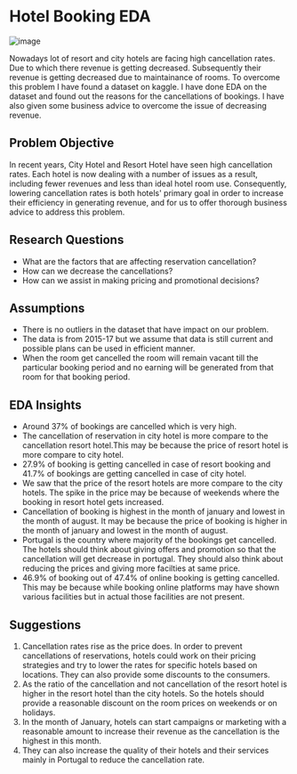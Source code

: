 # Hotel Booking EDA
![image](https://user-images.githubusercontent.com/131600014/234294506-6444a786-f4f7-42da-a282-52dee8a7f2b0.png)

Nowadays lot of resort and city hotels are facing high cancellation rates. Due to which there revenue is getting decreased. Subsequently their revenue is getting decreased due to maintainance of rooms. To overcome this problem I have found a dataset on kaggle. I have done EDA on the dataset and found out the reasons for the cancellations of bookings. I have also given some business advice to overcome the issue of decreasing revenue.

## Problem Objective
In recent years, City Hotel and Resort Hotel have seen high cancellation rates. Each hotel is now dealing with a number of issues as a result, including fewer revenues and less than ideal hotel room use. Consequently, lowering cancellation rates is both hotels' primary goal in order to increase their efficiency in generating revenue, and for us to offer thorough business advice to address this problem.

## Research Questions
- What are the factors that are affecting reservation cancellation?
- How can we decrease the cancellations?
- How can we assist in making pricing and promotional decisions?

## Assumptions
- There is no outliers in the dataset that have impact on our problem.
- The data is from 2015-17 but we assume that data is still current and possible plans can be used in efficient manner.
- When the room get cancelled the room will remain vacant till the particular booking period and no earning will be generated from that room for that booking period.

## EDA Insights
- Around 37% of bookings are cancelled which is very high.
- The cancellation of reservation in city hotel is more compare to the cancellation resort hotel.This may be because the price of resort hotel is more compare to city hotel.
- 27.9% of booking is getting cancelled in case of resort booking and 41.7% of bookings are getting cancelled in case of city hotel.
- We saw that the price of the resort hotels are more compare to the city hotels. The spike in the price may be because of weekends where the booking in resort hotel gets increased.
- Cancellation of booking is highest in the month of january and lowest in the month of august. It may be because the price of booking is higher in the month of january and lowest in the month of august.
- Portugal is the country where majority of the bookings get cancelled. The hotels should think about giving offers and promotion so that the cancellation will get decrease in portugal. They should also think about reducing the prices and giving more facilties at same price.
- 46.9% of booking out of 47.4% of online booking is getting cancelled. This may be because while booking online platforms may have shown various facilities but in actual those facilities are not present.

## Suggestions
1. Cancellation rates rise as the price does. In order to prevent cancellations of reservations, hotels could work on their pricing strategies and try to lower the rates for specific hotels based on locations. They can also provide some discounts to the consumers.
2. As the ratio of the cancellation and not cancellation of the resort hotel is higher in the resort hotel than the city hotels. So the hotels should provide a reasonable discount on the room prices on weekends or on holidays.
3. In the month of January, hotels can start campaigns or marketing with a reasonable amount to increase their revenue as the cancellation is the highest in this month.
4. They can also increase the quality of their hotels and their services mainly in Portugal to reduce the cancellation rate.




